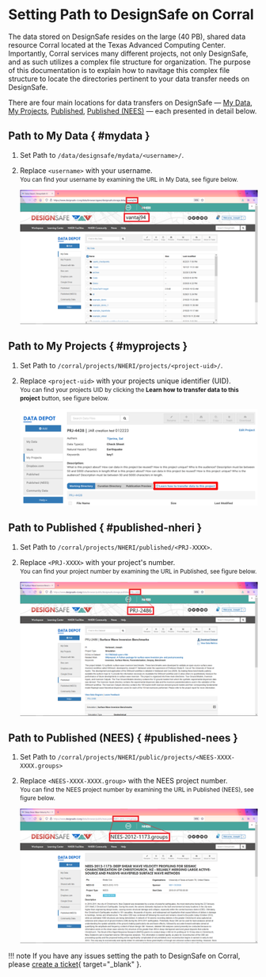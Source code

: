 # Setting Path to DesignSafe on Corral

The data stored on DesignSafe resides on the large (40 PB), shared data resource Corral located at the Texas Advanced Computing Center. Importantly, Corral services many different projects, not only DesignSafe, and as such utilizes a complex file structure for organization. The purpose of this documentation is to explain how to navitage this complex file structure to locate the directories pertinent to your data transfer needs on DesignSafe.

There are four main locations for data transfers on DesignSafe — [My Data](#mydata), [My Projects](#myprojects), [Published](#published-nheri), [Published (NEES)](#published-nees) — each presented in detail below.

## Path to My Data { #mydata }

1. Set Path to `/data/designsafe/mydata/<username>/`.
2. Replace `<username>` with your username.
    <br><small>You can find your username by examining the URL in My Data, see figure below.</small>

    ![Path to My Data](./imgs/settingpath-1.png)

## Path to My Projects { #myprojects }

1. Set Path to `/corral/projects/NHERI/projects/<project-uid>/`.
2. Replace `<project-uid>` with your projects unique identifier (UID).
    <br><small>You can find your projects UID by clicking the <strong>Learn how to transfer data to this project</strong> button, see figure below.</small>

    ![Path to My Projects](./imgs/settingpath-2.png)

## Path to Published { #published-nheri }

1. Set Path to `/corral/projects/NHERI/published/<PRJ-XXXX>`.
2. Replace `<PRJ-XXXX>` with your project's number.
    <br><small>You can find your project number by examining the URL in Published, see figure below.</small>

    ![Path to Published](./imgs/settingpath-3.png)

## Path to Published (NEES) { #published-nees }

1. Set Path to `/corral/projects/NHERI/public/projects/<NEES-XXXX-XXXX.groups>`
2. Replace `<NEES-XXXX-XXXX.group>` with the NEES project number.
    <br><small>You can find the NEES project number by examining the URL in Published (NEES), see figure below.</small>

    ![Path to Published (NEES)](./imgs/settingpath-4.png)

!!! note
    If you have any issues setting the path to DesignSafe on Corral, please [create a ticket](https://designsafe-ci.org/help){ target="_blank" }.
